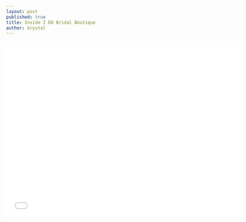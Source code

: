 ```yaml
---
layout: post
published: true
title: Inside I DO Bridal Boutique
author: krystal
---
```


<iframe width="640" height="480" src="//www.youtube.com/embed/KJOcf1IL924" frameborder="0" allowfullscreen></iframe>
